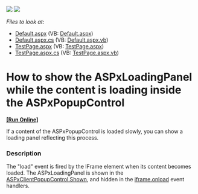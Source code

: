 <!-- default badges list -->
[![](https://img.shields.io/badge/Open_in_DevExpress_Support_Center-FF7200?style=flat-square&logo=DevExpress&logoColor=white)](https://supportcenter.devexpress.com/ticket/details/E1945)
[![](https://img.shields.io/badge/📖_How_to_use_DevExpress_Examples-e9f6fc?style=flat-square)](https://docs.devexpress.com/GeneralInformation/403183)
<!-- default badges end -->
<!-- default file list -->
*Files to look at*:

* [Default.aspx](./CS/Default.aspx) (VB: [Default.aspx](./VB/Default.aspx))
* [Default.aspx.cs](./CS/Default.aspx.cs) (VB: [Default.aspx.vb](./VB/Default.aspx.vb))
* [TestPage.aspx](./CS/TestPage.aspx) (VB: [TestPage.aspx](./VB/TestPage.aspx))
* [TestPage.aspx.cs](./CS/TestPage.aspx.cs) (VB: [TestPage.aspx.vb](./VB/TestPage.aspx.vb))
<!-- default file list end -->
# How to show the ASPxLoadingPanel while the content is loading inside the ASPxPopupControl
<!-- run online -->
**[[Run Online]](https://codecentral.devexpress.com/e1945/)**
<!-- run online end -->


<p>If a content of the ASPxPopupControl is loaded slowly, you can show a loading panel reflecting this process.</p>


<h3>Description</h3>

<p>The "load" event is fired by the IFrame element when its content becomes loaded. The ASPxLoadingPanel is shown in the <a href="http://documentation.devexpress.com/#AspNet/DevExpressWebASPxPopupControlScriptsASPxClientPopupControl_Showntopic">ASPxClientPopupControl.Shown</a>, and hidden in the <a href="http://www.w3.org/TR/REC-html40/interact/scripts.html#adef-onload">iframe.onload</a> event handlers.</p>

<br/>


